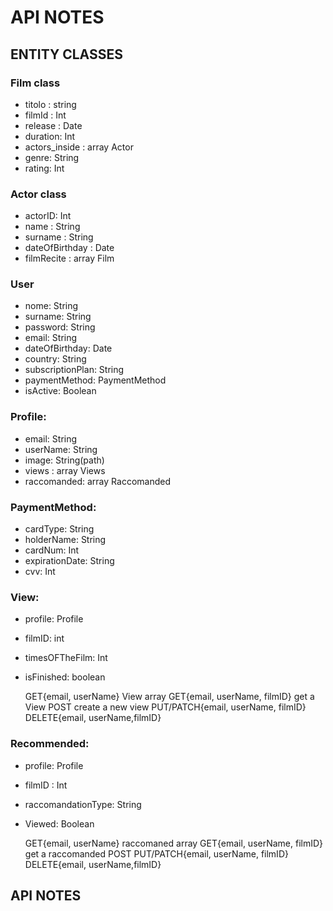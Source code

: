 # API NOTES 

## ENTITY CLASSES

### Film class
- titolo : string
- filmId : Int
- release : Date
- duration: Int 
- actors_inside : array Actor
- genre: String
- rating: Int

### Actor class
- actorID: Int
- name : String
- surname : String
- dateOfBirthday : Date
- filmRecite : array Film


### User
- nome: String
- surname: String
- password: String
- email: String
- dateOfBirthday: Date
- country: String
- subscriptionPlan: String
- paymentMethod: PaymentMethod
- isActive: Boolean



### Profile:
  - email: String
  - userName: String
  - image: String(path)
  - views : array Views 
  - raccomanded: array Raccomanded


### PaymentMethod:
- cardType: String
- holderName: String
- cardNum: Int
- expirationDate: String
- cvv: Int


### View:
- profile: Profile
- filmID: int
- timesOFTheFilm: Int
- isFinished: boolean

  GET{email, userName} View array
  GET{email, userName, filmID} get a View
  POST create a new view
  PUT/PATCH{email, userName, filmID}
  DELETE{email, userName,filmID}

    
  
### Recommended:
- profile: Profile
- filmID : Int
- raccomandationType: String
- Viewed: Boolean


    GET{email, userName} raccomaned array
    GET{email, userName, filmID} get a raccomanded
    POST
    PUT/PATCH{email, userName, filmID}
    DELETE{email, userName,filmID}


## API NOTES
